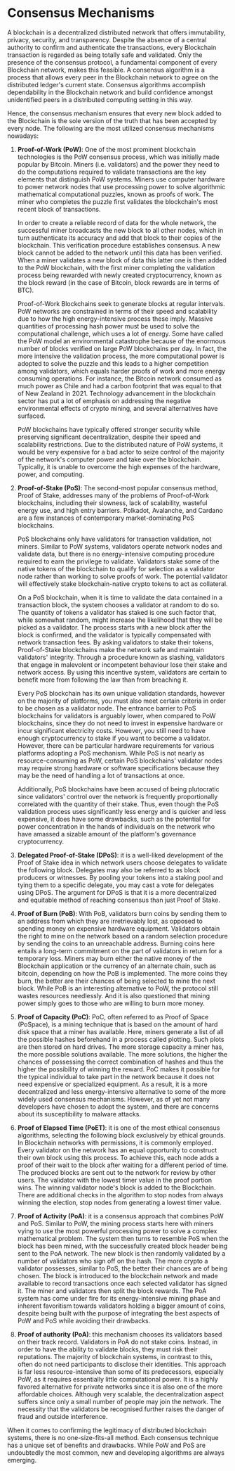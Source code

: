 # Consensus Mechanisms
 
A blockchain is a decentralized distributed network that offers immutability, privacy, security, and transparency. Despite the absence of a central authority to confirm and authenticate the transactions, every Blockchain transaction is regarded as being totally safe and validated. Only the presence of the consensus protocol, a fundamental component of every Blockchain network, makes this feasible. A consensus algorithm is a process that allows every peer in the Blockchain network to agree on the distributed ledger's current state. Consensus algorithms accomplish dependability in the Blockchain network and build confidence amongst unidentified peers in a distributed computing setting in this way.  

Hence, the consensus mechanism ensures that every new block added to the Blockchain is the sole version of the truth that has been accepted by every node. The following are the most utilized consensus mechanisms nowadays: 

1. **Proof-of-Work (PoW)**: One of the most prominent blockchain technologies is the PoW consensus process, which was initially made popular by Bitcoin. Miners (i.e. validators) and the power they need to do the computations required to validate transactions are the key elements that distinguish PoW systems. Miners use computer hardware to power network nodes that use processing power to solve algorithmic mathematical computational puzzles, known as proofs of work. The miner who completes the puzzle first validates the blockchain's most recent block of transactions. 
    
    In order to create a reliable record of data for the whole network, the successful miner broadcasts the new block to all other nodes, which in turn authenticate its accuracy and add that block to their copies of the blockchain. This verification procedure establishes consensus. A new block cannot be added to the network until this data has been verified. When a miner validates a new block of data this latter one is then added to the PoW blockchain, with the first miner completing the validation process being rewarded with newly created cryptocurrency, known as the block reward (in the case of Bitcoin, block rewards are in terms of BTC).

    Proof-of-Work Blockchains seek to generate blocks at regular intervals. PoW networks are constrained in terms of their speed and scalability due to how the high energy-intensive process these imply. Massive quantities of processing hash power must be used to solve the computational challenge, which uses a lot of energy. Some have called the PoW model an environmental catastrophe because of the enormous number of blocks verified on large PoW blockchains per day. In fact, the more intensive the validation process, the more computational power is adopted to solve the puzzle and this leads to a higher competition among validators, which equals harder proofs of work and more energy consuming operations. For instance, the Bitcoin network consumed as much power as Chile and had a carbon footprint that was equal to that of New Zealand in 2021. Technology advancement in the blockchain sector has put a lot of emphasis on addressing the negative environmental effects of crypto mining, and several alternatives have surfaced.

    PoW blockchains have typically offered stronger security while preserving significant decentralization, despite their speed and scalability restrictions. Due to the distributed nature of PoW systems, it would be very expensive for a bad actor to seize control of the majority of the network's computer power and take over the blockchain. Typically, it is unable to overcome the high expenses of the hardware, power, and computing.

2. **Proof-of-Stake (PoS)**: The second-most popular consensus method, Proof of Stake, addresses many of the problems of Proof-of-Work blockchains, including their slowness, lack of scalability, wasteful energy use, and high entry barriers. Polkadot, Avalanche, and Cardano are a few instances of contemporary market-dominating PoS blockchains.
 
    PoS blockchains only have validators for transaction validation, not miners. Similar to PoW systems, validators operate network nodes and validate data, but there is no energy-intensive computing procedure required to earn the privilege to validate. Validators stake some of the native tokens of the blockchain to qualify for selection as a validator node rather than working to solve proofs of work. The potential validator will effectively stake blockchain-native crypto tokens to act as collateral. 

    On a PoS blockchain, when it is time to validate the data contained in a transaction block, the system chooses a validator at random to do so. The quantity of tokens a validator has staked is one such factor that, while somewhat random, might increase the likelihood that they will be picked as a validator. The process starts with a new block after the block is confirmed, and the validator is typically compensated with network transaction fees. By asking validators to stake their tokens, Proof-of-Stake blockchains make the network safe and maintain validators' integrity. Through a procedure known as slashing, validators that engage in malevolent or incompetent behaviour lose their stake and network access. By using this incentive system, validators are certain to benefit more from following the law than from breaching it.

    Every PoS blockchain has its own unique validation standards, however on the majority of platforms, you must also meet certain criteria in order to be chosen as a validator node. The entrance barrier to PoS blockchains for validators is arguably lower, when compared to PoW blockchains, since they do not need to invest in expensive hardware or incur significant electricity costs. However, you still need to have enough cryptocurrency to stake if you want to become a validator. However, there can be particular hardware requirements for various platforms adopting a PoS mechanism. While PoS is not nearly as resource-consuming as PoW, certain PoS blockchains' validator nodes may require strong hardware or software specifications because they may be the need of handling a lot of transactions at once. 

    Additionally, PoS blockchains have been accused of being plutocratic since validators' control over the network is frequently proportionally correlated with the quantity of their stake. Thus, even though the PoS validation process uses significantly less energy and is quicker and less expensive, it does have some drawbacks, such as the potential for power concentration in the hands of individuals on the network who have amassed a sizable amount of the platform's governance cryptocurrency.

3. **Delegated Proof-of-Stake (DPoS)**: it is a well-liked development of the Proof of Stake idea in which network users choose delegates to validate the following block. Delegates may also be referred to as block producers or witnesses. By pooling your tokens into a staking pool and tying them to a specific delegate, you may cast a vote for delegates using DPoS. The argument for DPoS is that it is a more decentralized and equitable method of reaching consensus than just Proof of Stake.

4. **Proof of Burn (PoB)**: With PoB, validators burn coins by sending them to an address from which they are irretrievably lost, as opposed to spending money on expensive hardware equipment. Validators obtain the right to mine on the network based on a random selection procedure by sending the coins to an unreachable address. Burning coins here entails a long-term commitment on the part of validators in return for a temporary loss. Miners may burn either the native money of the Blockchain application or the currency of an alternate chain, such as bitcoin, depending on how the PoB is implemented. The more coins they burn, the better are their chances of being selected to mine the next block. While PoB is an interesting alternative to PoW, the protocol still wastes resources needlessly. And it is also questioned that mining power simply goes to those who are willing to burn more money.

5. **Proof of Capacity (PoC)**: PoC, often referred to as Proof of Space (PoSpace), is a mining technique that is based on the amount of hard disk space that a miner has available. Here, miners generate a list of all the possible hashes beforehand in a process called plotting. Such plots are then stored on hard drives. The more storage capacity a miner has, the more possible solutions available. The more solutions, the higher the chances of possessing the correct combination of hashes and thus the higher the possibility of winning the reward. PoC makes it possible for the typical individual to take part in the network because it does not need expensive or specialized equipment. As a result, it is a more decentralized and less energy-intensive alternative to some of the more widely used consensus mechanisms. However, as of yet not many developers have chosen to adopt the system, and there are concerns about its susceptibility to malware attacks.

6. **Proof of Elapsed Time (PoET)**: it is one of the most ethical consensus algorithms, selecting the following block exclusively by ethical grounds. In Blockchain networks with permissions, it is commonly employed. Every validator on the network has an equal opportunity to construct their own block using this process. To achieve this, each node adds a proof of their wait to the block after waiting for a different period of time. The produced blocks are sent out to the network for review by other users. The validator with the lowest timer value in the proof portion wins. The winning validator node's block is added to the Blockchain. There are additional checks in the algorithm to stop nodes from always winning the election, stop nodes from generating a lowest timer value.

7. **Proof of Activity (PoA)**: it is a consensus approach that combines PoW and PoS. Similar to PoW, the mining process starts here with miners vying to use the most powerful processing power to solve a complex mathematical problem. The system then turns to resemble PoS when the block has been mined, with the successfully created block header being sent to the PoA network. The new block is then randomly validated by a number of validators who sign off on the hash. The more crypto a validator possesses, similar to PoS, the better their chances are of being chosen. The block is introduced to the blockchain network and made available to record transactions once each selected validator has signed it. The miner and validators then split the block rewards. The PoA system has come under fire for its energy-intensive mining phase and inherent favoritism towards validators holding a bigger amount of coins, despite being built with the purpose of integrating the best aspects of PoW and PoS while avoiding their drawbacks.
 
8. **Proof of authority (PoA)**: this mechanism chooses its validators based on their track record.   Validators in PoA do not stake coins. Instead, in order to have the ability to validate blocks, they must risk their reputations. The majority of blockchain systems, in contrast to this, often do not need participants to disclose their identities. This approach is far less resource-intensive than some of its predecessors, especially PoW, as it requires essentially little computational power. It is a highly favored alternative for private networks since it is also one of the more affordable choices. Although very scalable, the decentralization aspect suffers since only a small number of people may join the network. The necessity that the validators be recognised further raises the danger of fraud and outside interference.

When it comes to confirming the legitimacy of distributed blockchain systems, there is no one-size-fits-all method. Each consensus technique has a unique set of benefits and drawbacks. While PoW and PoS are undoubtedly the most common, new and developing algorithms are always emerging.
